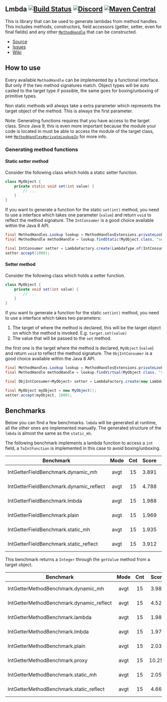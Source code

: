 ## Lmbda [![Build Status](https://travis-ci.org/LanternPowered/Lmbda.svg?branch=master)](https://travis-ci.org/LanternPowered/Lmbda) [![Discord](https://img.shields.io/badge/chat-on%20discord-6E85CF.svg)](https://discord.gg/ArSrsuU) [![Maven Central](https://maven-badges.herokuapp.com/maven-central/org.lanternpowered/lmbda/badge.svg)](https://maven-badges.herokuapp.com/maven-central/org.lanternpowered/lmbda)

This is library that can be used to generate lambdas from method handles. This includes methods, constructors, field accessors (getter, setter, even for final fields) and any other [`MethodHandle`] that can be constructed.

* [Source]
* [Issues]
* [Wiki]

[Source]: https://github.com/LanternPowered/Lmbda
[Issues]: https://github.com/LanternPowered/Lmbda/issues
[Wiki]: https://github.com/LanternPowered/Lmbda/wiki

[`MethodHandle`]: https://docs.oracle.com/javase/10/docs/api/java/lang/invoke/MethodHandle.html
[`MethodHandles#privateLookupIn`]: https://docs.oracle.com/javase/10/docs/api/java/lang/invoke/MethodHandles.html#privateLookupIn(java.lang.Class,java.lang.invoke.MethodHandles.Lookup)

## How to use

Every available `MethodHandle` can be implemented by a functional interface. But only if the two method signatures match. Object types will be auto casted to the target type if possible, the same goes for boxing/unboxing of primitive types.

Non static methods will always take a extra parameter which represents the target object of the method. This is always the first parameter.

Note: Generating functions requires that you have access to the target class.
Since Java 9, this is even more important because the module your code is located in must be able to access the module of the target class, see
 [`MethodHandles#privateLookupIn`] for more info.

### Generating method functions

#### Static setter method

Consider the following class which holds a static setter function.
```java
class MyObject {
    private static void set(int value) {
        // ...
    }
}
```
If you want to generate a function for the static `set(int)` method, you need to use
a interface which takes one parameter (`value`) and return `void` to reflect
the method signature. The `IntConsumer` is a good choice available within the
Java 8 API.

```java
final MethodHandles.Lookup lookup = MethodHandlesExtensions.privateLookupIn(MyObject.class, MethodHandles.lookup());
final MethodHandle methodHandle = lookup.findStatic(MyObject.class, "set", MethodType.methodType(void.class, int.class));

final IntConsumer setter = LambdaFactory.create(LambdaType.of(IntConsumer.class), methodHandle);
setter.accept(1000);
```

#### Setter method

Consider the following class which holds a setter function.
```java
class MyObject {
    private void set(int value) {
        // ...
    }
}
```

If you want to generate a function for the static `set(int)` method, you need to use
a interface which takes two parameters:

1. The target of where the method is declared, this will be the target object on which the method is invoked. E.g. `target.set(value)`
2. The value that will be passed to the `set` method.

the first one is the target where the method is declared, `MyObject` (`value`) and return `void` to reflect
the method signature. The `ObjIntConsumer` is a good choice available within the
Java 8 API.

```java
final MethodHandles.Lookup lookup = MethodHandlesExtensions.privateLookupIn(MyObject.class, MethodHandles.lookup());
final MethodHandle methodHandle = lookup.findVirtual(MyObject.class, "set", MethodType.methodType(void.class, int.class));

final ObjIntConsumer<MyObject> setter = LambdaFactory.create(new LambdaType<ObjIntConsumer<MyObject>>() {}, methodHandle);

final MyObject myObject = new MyObject();
setter.accept(myObject, 1000);
```


## Benchmarks

Below you can find a few benchmarks. `lmbda` will be generated at runtime, all the other
ones are implemented manually. The generated structure of the `lmbda` is almost the
same as the `static_mh`.

The following benchmark implements a lambda function to access a `int` field, a `ToIntFunction`
is implemented in this case to avoid boxing/unboxing.

Benchmark                                        | Mode | Cnt | Score | Error | Units
-------------------------------------------------|:----:|:---:|:-----:|:-----:|:----:
IntGetterFieldBenchmark.dynamic_mh               | avgt | 15 | 3.891 | ± 0.450 | ns/op
IntGetterFieldBenchmark.dynamic_reflect          | avgt | 15 | 4.788 | ± 0.205 | ns/op
IntGetterFieldBenchmark.lmbda                    | avgt | 15 | 1.988 | ± 0.061 | ns/op
IntGetterFieldBenchmark.plain                    | avgt | 15 | 1.969 | ± 0.049 | ns/op
IntGetterFieldBenchmark.static_mh                | avgt | 15 | 1.935 | ± 0.021 | ns/op
IntGetterFieldBenchmark.static_reflect           | avgt | 15 | 3.912 | ± 0.007 | ns/op


This benchmark returns a `Integer` through the `getValue` method from a target object.

Benchmark                                        | Mode | Cnt | Score | Error | Units
-------------------------------------------------|:----:|:---:|:-----:|:-----:|:----:
IntGetterMethodBenchmark.dynamic_mh              | avgt | 15 |  3.986 | ± 0.088 | ns/op
IntGetterMethodBenchmark.dynamic_reflect         | avgt | 15 |  4.524 | ± 0.028 | ns/op
IntGetterMethodBenchmark.lambda                  | avgt | 15 |  1.986 | ± 0.030 | ns/op
IntGetterMethodBenchmark.lmbda                   | avgt | 15 |  1.977 | ± 0.007 | ns/op
IntGetterMethodBenchmark.plain                   | avgt | 15 |  2.032 | ± 0.007 | ns/op
IntGetterMethodBenchmark.proxy                   | avgt | 15 | 10.254 | ± 0.196 | ns/op
IntGetterMethodBenchmark.static_mh               | avgt | 15 |  2.050 | ± 0.085 | ns/op
IntGetterMethodBenchmark.static_reflect          | avgt | 15 |  4.668 | ± 0.030 | ns/op
